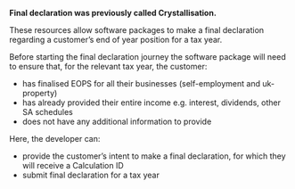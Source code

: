 **Final declaration was previously called Crystallisation.**

These resources allow software packages to make a final declaration regarding a customer’s end of year position for a tax year.

Before starting the final declaration journey the software package will need to ensure that, for the relevant tax year, the customer:

- has finalised EOPS for all their businesses (self-employment and uk-property)
- has already provided their entire income e.g. interest, dividends, other SA schedules
- does not have any additional information to provide

Here, the developer can:

- provide the customer’s intent to make a final declaration, for which they will receive a Calculation ID
- submit final declaration for a tax year